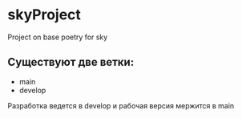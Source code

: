 # skyProject
Project on base poetry for sky

## Существуют две ветки:
- main 
- develop

Разработка ведется в develop и рабочая версия мержится в main

